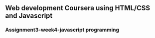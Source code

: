 ## Web development Coursera using HTML/CSS and Javascript ##
### Assignment3-week4-javascript programming ###